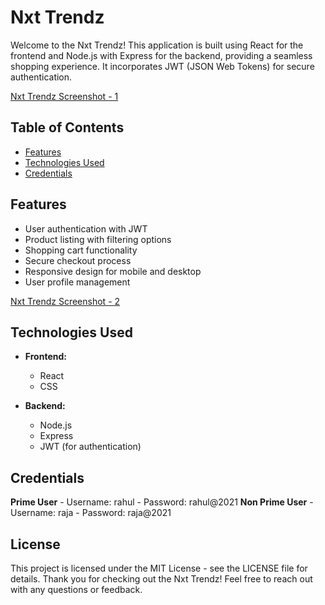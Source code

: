# Nxt Trendz

Welcome to the Nxt Trendz! This application is built using React for the frontend and Node.js with Express for the backend, providing a seamless shopping experience. It incorporates JWT (JSON Web Tokens) for secure authentication.

[Nxt Trendz Screenshot - 1](https://github.com/Dhanush-777x/nxtTrendz/blob/main/public/img/nxtTrendz-1.png)


## Table of Contents

- [Features](#features)
- [Technologies Used](#technologies-used)
- [Credentials](#credentials)

## Features

- User authentication with JWT
- Product listing with filtering options
- Shopping cart functionality
- Secure checkout process
- Responsive design for mobile and desktop
- User profile management


[Nxt Trendz Screenshot - 2](https://github.com/Dhanush-777x/nxtTrendz/blob/main/public/img/nxtTrendz-2.png)

## Technologies Used

- **Frontend:**
  - React
  - CSS

- **Backend:**
  - Node.js
  - Express
  - JWT (for authentication)
 
## Credentials
  **Prime User**
    - Username: rahul
    - Password: rahul@2021
  **Non Prime User**
    - Username: raja
    - Password: raja@2021
 
## License
This project is licensed under the MIT License - see the LICENSE file for details. Thank you for checking out the Nxt Trendz! Feel free to reach out with any questions or feedback.
